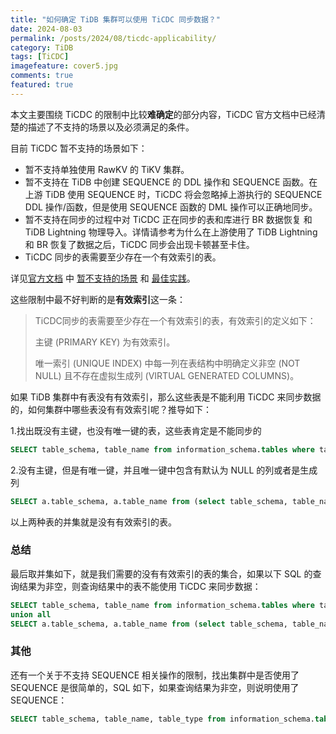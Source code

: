 ```yaml
---
title: "如何确定 TiDB 集群可以使用 TiCDC 同步数据？"
date: 2024-08-03
permalink: /posts/2024/08/ticdc-applicability/
category: TiDB
tags: [TiCDC]
imagefeature: cover5.jpg 
comments: true
featured: true
---
```

本文主要围绕 TiCDC 的限制中比较**难确定**的部分内容，TiCDC 官方文档中已经清楚的描述了不支持的场景以及必须满足的条件。

目前 TiCDC 暂不支持的场景如下：
- 暂不支持单独使用 RawKV 的 TiKV 集群。
- 暂不支持在 TiDB 中创建 SEQUENCE 的 DDL 操作和 SEQUENCE 函数。在上游 TiDB 使用 SEQUENCE 时，TiCDC 将会忽略掉上游执行的 SEQUENCE DDL 操作/函数，但是使用 SEQUENCE 函数的 DML 操作可以正确地同步。
- 暂不支持在同步的过程中对 TiCDC 正在同步的表和库进行 BR 数据恢复 和 TiDB Lightning 物理导入。详情请参考为什么在上游使用了 TiDB Lightning 和 BR 恢复了数据之后，TiCDC 同步会出现卡顿甚至卡住。
- TiCDC 同步的表需要至少存在一个有效索引的表。

详见[官方文档](https://docs.pingcap.com/tidb/stable/ticdc-overview#ticdc-overview) 中 [暂不支持的场景](https://docs.pingcap.com/tidb/stable/ticdc-overview#unsupported-scenarios)  和 [最佳实践](https://docs.pingcap.com/tidb/stable/ticdc-overview#best-practices)。

这些限制中最不好判断的是**有效索引**这一条：
>TiCDC同步的表需要至少存在一个有效索引的表，有效索引的定义如下：
>
>主键 (PRIMARY KEY) 为有效索引。
>
>唯一索引 (UNIQUE INDEX) 中每一列在表结构中明确定义非空 (NOT NULL) 且不存在虚拟生成列 (VIRTUAL GENERATED COLUMNS)。

如果 TiDB 集群中有表没有有效索引，那么这些表是不能利用 TiCDC 来同步数据的，如何集群中哪些表没有有效索引呢？推导如下：

1.找出既没有主键，也没有唯一键的表，这些表肯定是不能同步的

```sql
SELECT table_schema, table_name from information_schema.tables where table_schema not in ('METRICS_SCHEMA','mysql','PERFORMANCE_SCHEMA','INFORMATION_SCHEMA','sys') and (table_schema,table_name) not in (select table_schema,table_name from information_schema.tidb_indexes where NON_UNIQUE=0 and table_schema not in ('METRICS_SCHEMA','mysql','PERFORMANCE_SCHEMA','INFORMATION_SCHEMA','sys')) and table_type='BASE TABLE';
```

2.没有主键，但是有唯一键，并且唯一键中包含有默认为 NULL 的列或者是生成列

```sql
SELECT a.table_schema, a.table_name from (select table_schema, table_name, column_name from information_schema.tidb_indexes where NON_UNIQUE=0 and KEY_NAME<>'PRIMARY' and (table_schema, table_name) not in (select table_schema, table_name from information_schema.tidb_indexes where KEY_NAME='PRIMARY') and table_schema not in ('METRICS_SCHEMA','mysql','PERFORMANCE_SCHEMA','INFORMATION_SCHEMA','sys')) a left join (select TABLE_SCHEMA,TABLE_NAME,COLUMN_NAME,IS_NULLABLE,GENERATION_EXPRESSION from information_schema.columns where table_schema not in ('METRICS_SCHEMA','mysql','PERFORMANCE_SCHEMA','INFORMATION_SCHEMA','sys')) b on a.table_schema=b.table_schema and a.table_name=b.table_name and a.column_name=b.column_name where (b.IS_NULLABLE='YES' or b.GENERATION_EXPRESSION<>'');
```

以上两种表的并集就是没有有效索引的表。

### 总结
最后取并集如下，就是我们需要的没有有效索引的表的集合，如果以下 SQL 的查询结果为非空，则查询结果中的表不能使用 TiCDC 来同步数据：

```sql
SELECT table_schema, table_name from information_schema.tables where table_schema not in ('METRICS_SCHEMA','mysql','PERFORMANCE_SCHEMA','INFORMATION_SCHEMA','sys') and (table_schema,table_name) not in (select table_schema,table_name from information_schema.tidb_indexes where NON_UNIQUE=0 and table_schema not in ('METRICS_SCHEMA','mysql','PERFORMANCE_SCHEMA','INFORMATION_SCHEMA','sys')) and table_type='BASE TABLE'
union all
SELECT a.table_schema, a.table_name from (select table_schema, table_name, column_name from information_schema.tidb_indexes where NON_UNIQUE=0 and KEY_NAME<>'PRIMARY' and (table_schema, table_name) not in (select table_schema, table_name from information_schema.tidb_indexes where KEY_NAME='PRIMARY') and table_schema not in ('METRICS_SCHEMA','mysql','PERFORMANCE_SCHEMA','INFORMATION_SCHEMA','sys')) a left join (select TABLE_SCHEMA,TABLE_NAME,COLUMN_NAME,IS_NULLABLE,GENERATION_EXPRESSION from information_schema.columns where table_schema not in ('METRICS_SCHEMA','mysql','PERFORMANCE_SCHEMA','INFORMATION_SCHEMA','sys')) b on a.table_schema=b.table_schema and a.table_name=b.table_name and a.column_name=b.column_name where (b.IS_NULLABLE='YES' or b.GENERATION_EXPRESSION<>'');
```

### 其他
还有一个关于不支持 SEQUENCE 相关操作的限制，找出集群中是否使用了 SEQUENCE 是很简单的，SQL 如下，如果查询结果为非空，则说明使用了 SEQUENCE：

```sql
SELECT table_schema, table_name, table_type from information_schema.tables where table_type='SEQUENCE';
```
